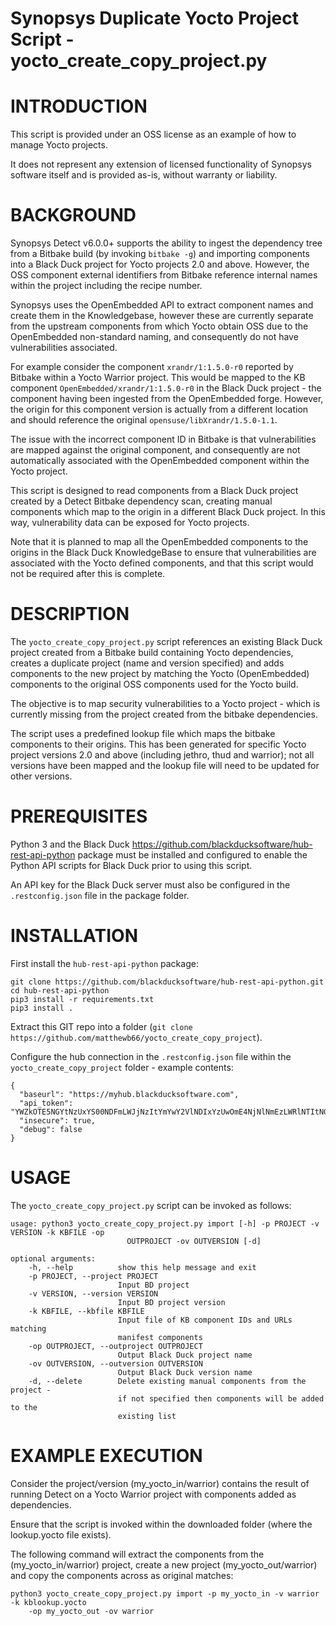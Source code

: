 # Synopsys Duplicate Yocto Project Script - yocto_create_copy_project.py
# INTRODUCTION

This script is provided under an OSS license as an example of how to manage Yocto projects.

It does not represent any extension of licensed functionality of Synopsys software itself and is provided as-is, without warranty or liability.

# BACKGROUND

Synopsys Detect v6.0.0+ supports the ability to ingest the dependency tree from a Bitbake build (by invoking `bitbake -g`) and importing components into a Black Duck project for Yocto projects 2.0 and above. However, the OSS component external identifiers from Bitbake reference internal names within the project including the recipe number.

Synopsys uses the OpenEmbedded API to extract component names and create them in the Knowledgebase, however these are currently separate from the upstream components from which Yocto obtain OSS due to the OpenEmbedded non-standard naming, and consequently do not have vulnerabilities associated.

For example consider the component `xrandr/1:1.5.0-r0` reported by Bitbake within a Yocto Warrior project. This would be mapped to the KB component `OpenEmbedded/xrandr/1:1.5.0-r0` in the Black Duck project - the component having been ingested from the OpenEmbedded forge. However, the origin for this component version is actually from a different location and should reference the original `opensuse/libXrandr/1.5.0-1.1`.

The issue with the incorrect component ID in Bitbake is that vulnerabilities are mapped against the original component, and consequently are not automatically associated with the OpenEmbedded component within the Yocto project.

This script is designed to read components from a Black Duck project created by a Detect Bitbake dependency scan, creating manual components which map to the origin in a different Black Duck project. In this way, vulnerability data can be exposed for Yocto projects.

Note that it is planned to map all the OpenEmbedded components to the origins in the Black Duck KnowledgeBase to ensure that vulnerabilities are associated with the Yocto defined components, and that this script would not be required after this is complete.

# DESCRIPTION

The `yocto_create_copy_project.py` script references an existing Black Duck project created from a Bitbake build containing Yocto dependencies, creates a duplicate project (name and version specified) and adds components to the new project by matching the Yocto (OpenEmbedded) components to the original OSS components used for the Yocto build.

The objective is to map security vulnerabilities to a Yocto project - which is currently missing from the project created from the bitbake dependencies.

The script uses a predefined lookup file which maps the bitbake components to their origins. This has been generated for specific Yocto project versions 2.0 and above (including jethro, thud and warrior); not all versions have been mapped and the lookup file will need to be updated for other versions.

# PREREQUISITES

Python 3 and the Black Duck https://github.com/blackducksoftware/hub-rest-api-python package must be installed and configured to enable the Python API scripts for Black Duck prior to using this script.

An API key for the Black Duck server must also be configured in the `.restconfig.json` file in the package folder.

# INSTALLATION

First install the `hub-rest-api-python` package:

    git clone https://github.com/blackducksoftware/hub-rest-api-python.git
    cd hub-rest-api-python
    pip3 install -r requirements.txt
    pip3 install .
    
Extract this GIT repo into a folder (`git clone https://github.com/matthewb66/yocto_create_copy_project`).

Configure the hub connection in the `.restconfig.json` file within the `yocto_create_copy_project` folder - example contents:

    {
      "baseurl": "https://myhub.blackducksoftware.com",
      "api_token": "YWZkOTE5NGYtNzUxYS00NDFmLWJjNzItYmYwY2VlNDIxYzUwOmE4NjNlNmEzLWRlNTItNGFiMC04YTYwLWRBBWQ2MDFlMjA0Mg==",
      "insecure": true,
      "debug": false
    }

# USAGE

The `yocto_create_copy_project.py` script can be invoked as follows:

    usage: python3 yocto_create_copy_project.py import [-h] -p PROJECT -v VERSION -k KBFILE -op
                              OUTPROJECT -ov OUTVERSION [-d]

    optional arguments:
        -h, --help          show this help message and exit
        -p PROJECT, --project PROJECT
                            Input BD project
        -v VERSION, --version VERSION
                            Input BD project version
        -k KBFILE, --kbfile KBFILE
                            Input file of KB component IDs and URLs matching
                            manifest components
        -op OUTPROJECT, --outproject OUTPROJECT
                            Output Black Duck project name
        -ov OUTVERSION, --outversion OUTVERSION
                            Output Black Duck version name
        -d, --delete        Delete existing manual components from the project -
                            if not specified then components will be added to the
                            existing list

# EXAMPLE EXECUTION

Consider the project/version (my_yocto_in/warrior) contains the result of running Detect on a Yocto Warrior project with
components added as dependencies.

Ensure that the script is invoked within the downloaded folder (where the lookup.yocto file exists).

The following command will extract the components from the (my_yocto_in/warrior) project, create a new project
(my_yocto_out/warrior) and copy the components across as original matches:

    python3 yocto_create_copy_project.py import -p my_yocto_in -v warrior -k kblookup.yocto
        -op my_yocto_out -ov warrior

